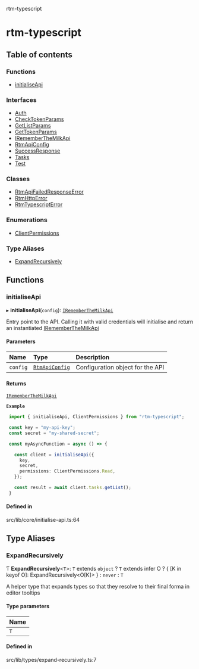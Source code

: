 rtm-typescript

# rtm-typescript

## Table of contents

### Functions

- [initialiseApi](README.md#initialiseapi)

### Interfaces

- [Auth](interfaces/Auth.md)
- [CheckTokenParams](interfaces/CheckTokenParams.md)
- [GetListParams](interfaces/GetListParams.md)
- [GetTokenParams](interfaces/GetTokenParams.md)
- [IRememberTheMilkApi](interfaces/IRememberTheMilkApi.md)
- [RtmApiConfig](interfaces/RtmApiConfig.md)
- [SuccessResponse](interfaces/SuccessResponse.md)
- [Tasks](interfaces/Tasks.md)
- [Test](interfaces/Test.md)

### Classes

- [RtmApiFailedResponseError](classes/RtmApiFailedResponseError.md)
- [RtmHttpError](classes/RtmHttpError.md)
- [RtmTypescriptError](classes/RtmTypescriptError.md)

### Enumerations

- [ClientPermissions](enums/ClientPermissions.md)

### Type Aliases

- [ExpandRecursively](README.md#expandrecursively)

## Functions

### initialiseApi

▸ **initialiseApi**(`config`): [`IRememberTheMilkApi`](interfaces/IRememberTheMilkApi.md)

Entry point to the API. Calling it with valid credentials will initialise and return an instantiated [IRememberTheMilkApi](interfaces/IRememberTheMilkApi.md)

#### Parameters

| Name | Type | Description |
| :------ | :------ | :------ |
| `config` | [`RtmApiConfig`](interfaces/RtmApiConfig.md) | Configuration object for the API |

#### Returns

[`IRememberTheMilkApi`](interfaces/IRememberTheMilkApi.md)

**`Example`**

```TypeScript
 import { initialiseApi, ClientPermissions } from "rtm-typescript";

 const key = "my-api-key";
 const secret = "my-shared-secret";

 const myAsyncFunction = async () => {

   const client = initialiseApi({
     key,
     secret,
     permissions: ClientPermissions.Read,
   });

   const result = await client.tasks.getList();
 }
```

#### Defined in

src/lib/core/initialise-api.ts:64

## Type Aliases

### ExpandRecursively

Ƭ **ExpandRecursively**\<`T`\>: `T` extends `object` ? `T` extends infer O ? \{ [K in keyof O]: ExpandRecursively\<O[K]\> } : `never` : `T`

A helper type that expands types so that they resolve to their final forma
in editor tooltips

#### Type parameters

| Name |
| :------ |
| `T` |

#### Defined in

src/lib/types/expand-recursively.ts:7
